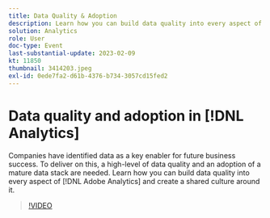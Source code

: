 ```yaml
---
title: Data Quality & Adoption
description: Learn how you can build data quality into every aspect of Adobe Analytics and create a shared culture around it. 
solution: Analytics
role: User
doc-type: Event
last-substantial-update: 2023-02-09
kt: 11850
thumbnail: 3414203.jpeg
exl-id: 0ede7fa2-d61b-4376-b734-3057cd15fed2
---
```

# Data quality and adoption in [!DNL Analytics]

Companies have identified data as a key enabler for future business success. To deliver on this, a high-level of data quality and an adoption of a mature data stack are needed. Learn how you can build data quality into every aspect of [!DNL Adobe Analytics] and create a shared culture around it.

>[!VIDEO](https://video.tv.adobe.com/v/3414203/?quality=12&learn=on)
